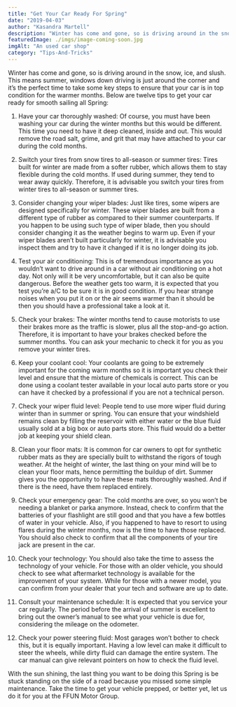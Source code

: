 ```yaml
---
title: "Get Your Car Ready For Spring"
date: "2019-04-03"
author: "Kasandra Martell"
description: "Winter has come and gone, so is driving around in the snow, ice, and slush. This means summer, windows down driving is just around the corner and it’s the perfect time to take some key steps to ensure that your car is in top condition for the warmer months."
featuredImage: ./imgs/image-coming-soon.jpg
imgAlt: "An used car shop"
category: "Tips-And-Tricks"
---
```


<!-- ![Markdown Logo](./imgs/image-coming-soon.jpg) -->

Winter has come and gone, so is driving around in the snow, ice, and slush. This means summer, windows down driving is just around the corner and it’s the perfect time to take some key steps to ensure that your car is in top condition for the warmer months. Below are twelve tips to get your car ready for smooth sailing all Spring:

1. Have your car thoroughly washed:
   Of course, you must have been washing your car during the winter months but this would be different. This time you need to have it deep cleaned, inside and out. This would remove the road salt, grime, and grit that may have attached to your car during the cold months.

2. Switch your tires from snow tires to all-season or summer tires:
   Tires built for winter are made from a softer rubber, which allows them to stay flexible during the cold months. If used during summer, they tend to wear away quickly. Therefore, it is advisable you switch your tires from winter tires to all-season or summer tires.

3. Consider changing your wiper blades:
   Just like tires, some wipers are designed specifically for winter. These wiper blades are built from a different type of rubber as compared to their summer counterparts. If you happen to be using such type of wiper blade, then you should consider changing it as the weather begins to warm up. Even if your wiper blades aren’t built particularly for winter, it is advisable you inspect them and try to have it changed if it is no longer doing its job.

4. Test your air conditioning:
   This is of tremendous importance as you wouldn’t want to drive around in a car without air conditioning on a hot day. Not only will it be very uncomfortable, but it can also be quite dangerous. Before the weather gets too warm, it is expected that you test you’re a/C to be sure it is in good condition. If you hear strange noises when you put it on or the air seems warmer than it should be then you should have a professional take a look at it.

5. Check your brakes:
   The winter months tend to cause motorists to use their brakes more as the traffic is slower, plus all the stop-and-go action. Therefore, it is important to have your brakes checked before the summer months. You can ask your mechanic to check it for you as you remove your winter tires.

6. Keep your coolant cool:
   Your coolants are going to be extremely important for the coming warm months so it is important you check their level and ensure that the mixture of chemicals is correct. This can be done using a coolant tester available in your local auto parts store or you can have it checked by a professional if you are not a technical person.

7. Check your wiper fluid level:
   People tend to use more wiper fluid during winter than in summer or spring. You can ensure that your windshield remains clean by filling the reservoir with either water or the blue fluid usually sold at a big box or auto parts store. This fluid would do a better job at keeping your shield clean.

8. Clean your floor mats:
   It is common for car owners to opt for synthetic rubber mats as they are specially built to withstand the rigors of tough weather. At the height of winter, the last thing on your mind will be to clean your floor mats, hence permitting the buildup of dirt. Summer gives you the opportunity to have these mats thoroughly washed. And if there is the need, have them replaced entirely.

9. Check your emergency gear:
   The cold months are over, so you won’t be needing a blanket or parka anymore. Instead, check to confirm that the batteries of your flashlight are still good and that you have a few bottles of water in your vehicle. Also, if you happened to have to resort to using flares during the winter months, now is the time to have those replaced. You should also check to confirm that all the components of your tire jack are present in the car.

10. Check your technology:
    You should also take the time to assess the technology of your vehicle. For those with an older vehicle, you should check to see what aftermarket technology is available for the improvement of your system. While for those with a newer model, you can confirm from your dealer that your tech and software are up to date.

11. Consult your maintenance schedule:
    It is expected that you service your car regularly. The period before the arrival of summer is excellent to bring out the owner’s manual to see what your vehicle is due for, considering the mileage on the odometer.

12. Check your power steering fluid:
    Most garages won’t bother to check this, but it is equally important. Having a low level can make it difficult to steer the wheels, while dirty fluid can damage the entire system. The car manual can give relevant pointers on how to check the fluid level.

With the sun shining, the last thing you want to be doing this Spring is be stuck standing on the side of a road because you missed some simple maintenance. Take the time to get your vehicle prepped, or better yet, let us do it for you at the FFUN Motor Group.
